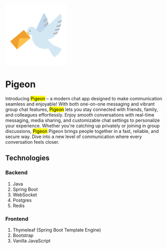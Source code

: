 ![Pigeon](/src/main/resources/static/images/icon-192x192.png)

# Pigeon

Introducing
<mark>Pigeon</mark>
– a modern chat app designed to make communication seamless and enjoyable! With both one-on-one
messaging and vibrant group chat features,
<mark>Pigeon</mark>
lets you stay connected with friends, family, and colleagues effortlessly.
Enjoy smooth conversations with real-time messaging, media sharing, and customizable chat settings
to personalize your experience. Whether you're catching up privately or joining in group
discussions,
<mark>Pigeon</mark>
Pigeon brings people together in a fast, reliable, and secure way. Dive into a new level of
communication where every conversation feels closer.

## Technologies

### Backend

1. Java
2. Spring Boot
3. WebSocket
4. Postgres
5. Redis

### Frontend

1. Thymeleaf (Spring Boot Template Engine)
2. Bootstrap
3. Vanilla JavaScript